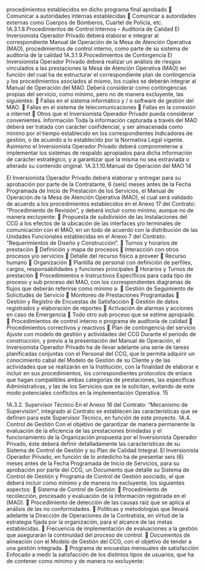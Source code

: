 procedimientos establecidos en dicho programa final aprobado
 Comunicar a autoridades internas establecidas
 Comunicar a autoridades externas como Cuerpos de Bomberos, Cuartel de Policía, etc.
1A.3.1.8.Procedimientos de Control Internos – Auditoría de Calidad
El Inversionista Operador Privado deberá elaborar e integrar al correspondiente Manual de
Operación de la Mesa de Atención Operativa (MAO), procedimientos de control interno,
como parte de su sistema de auditoría de la calidad
1A.3.1.9.Procedimientos de Contingencia
El Inversionista Operador Privado deberá realizar un análisis de riesgos vinculados a las
prestaciones la Mesa de Atención Operativa (MAO) en función del cual ha de estructurar el
correspondiente plan de contingencia y los procedimientos asociados al mismo, los cuales
se deberán integrar al Manual de Operación del MAO.
Deberá considerar como contingencias propias del servicio, como mínimo, pero no de
manera excluyente, las siguientes:
 Fallas en el sistema informático y / o software de gestión del MAO.
 Fallas en el sistema de telecomunicaciones
 Fallas en la conexión a internet
 Otros que el Inversionista Operador Privado pueda considerar convenientes.
Información
Toda la información capturada a través del MAO deberá ser tratada con carácter
confidencial, y ser almacenada como mínimo por el tiempo establecido en los
correspondientes Indicadores de gestión, o de acuerdo a lo establecido por la Normativa
Legal vigente.
Asimismo el Inversionista Operador Privado deberá comprometerse a implementar los
sistemas de respaldo apropiados para dicha información de carácter estratégico, y a
garantizar que la misma no sea extraviada o alterado su contenido original.
1A.3.1.10.Manual de Operación del MAO
14

El Inversionista Operador Privado deberá elaborar y entregar para su aprobación por parte
de la Contratante, 6 (seis) meses antes de la Fecha Programada de Inicio de Prestación de
los Servicios, el Manual de Operación de la Mesa de Atención Operativa (MAO), el cual será
validado de acuerdo a los procedimientos establecidos en el Anexo 17 del Contrato:
“Procedimiento de Revisión”, y deberá incluir como mínimo, aunque no de manera
excluyente:
 Propuesta de subdivisión de las Instalaciones del CCG a los efectos de la ubicación de
las interfaces y/o terminales de comunicación con el MAO, en un todo de acuerdo con la
distribución de las Unidades Funcionales establecidas en el Anexo 7 del Contrato:
“Requerimientos de Diseño y Construcción”.
 Turnos y horarios de prestación
 Definición y mapa de procesos
 Interacción con otros procesos y/o servicios
 Detalle del recurso físico a proveer
 Recurso humano
 Organización
 Plantilla de personal con definición de perfiles, cargos, responsabilidades y
funciones principales
 Horarios y Turnos de prestación
 Procedimientos e Instructivos Específicos para cada tipo de proceso y sub
proceso del MAO, con los correspondientes diagramas de flujos que deberán
referirse como mínimo a:
 Gestión de Seguimiento de Solicitudes de Servicio
 Monitoreo de Prestaciones Programadas
 Gestión y Registro de Encuestas de Satisfacción
 Gestión de datos registrados y elaboración de reportes
 Activación de alarmas y acciones en caso de Emergencia
 Todo otro sub proceso que se estime apropiado.
 Procedimientos de control interno o programa de auditoría de calidad
 Procedimientos correctivos y reactivos
 Plan de contingencia del servicio
Ajuste con modelo de gestión y actividades del CCG
Durante el período de construcción, y previo a la presentación del Manual de Operación, el
Inversionista Operador Privado ha de llevar adelante una serie de tareas planificadas
conjuntas con el Personal del CCG, que le permita adquirir un conocimiento cabal del
Modelo de Gestión de su Cliente y de las actividades que se realizarán en la Institución, con
la finalidad de elaborar e incluir en sus procedimientos, los correspondientes protocolos de
enlace que hagan compatibles ambas categorías de prestaciones, las específicas
Administrativas, y las de los Servicios que se le solicitan, evitando de este modo potenciales
conflictos en la implementación Operativa.
15

1A.3.2. Supervisor Técnico
En el Anexo 16 del Contrato: “Mecanismo de Supervisión”, integrado al Contrato se
establecen las características que se definen para este Supervisor Técnico, en función de
este proyecto.
1A.4. Control de Gestión
Con el objetivo de garantizar de manera permanente la evaluación de la eficiencia de las
prestaciones brindadas y el funcionamiento de la Organización propuesta por el Inversionista
Operador Privado, éste deberá definir detalladamente las características de su Sistema de
Control de Gestión y su Plan de Calidad Integral.
El Inversionista Operador Privado, en función de lo antedicho ha de presentar seis (6) meses
antes de la Fecha Programada de Inicio de Servicios, para su aprobación por parte del CCG,
un Documento que detalle su Sistema de Control de Gestión y Programa de Control de
Gestión asociado, el que deberá incluir como mínimo y de manera no excluyente, los
siguientes aspectos:
 Sistema de Control de Gestión:
 Procedimiento de recolección, procesado y evaluación de la Información registrada en el
(MAO).
 Procedimiento de detección de las causas raíz que se aplica al análisis de las no
conformidades.
 Políticas y metodologías que llevará adelante la Dirección de Operaciones de la Contratista,
en virtud de la estrategia fijada por la organización, para el alcance de las metas
establecidas.
 Frecuencia de implementación de evaluaciones a la gestión que asegurarán la continuidad
del proceso de control.
 Documentos de alineación con el Modelo de Gestión del CCG, con el objetivo de tender a
una gestión integrada.
 Programa de encuestas mensuales de satisfacción
Enfocado a medir la satisfacción de los distintos tipos de usuarios, que ha de contener como
mínimo y de manera no excluyente:
